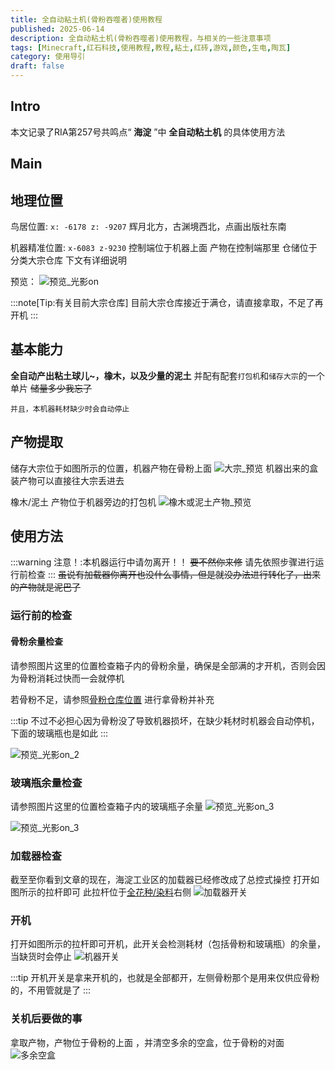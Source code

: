```yaml
---
title: 全自动粘土机(骨粉吞噬者)使用教程
published: 2025-06-14
description: 全自动粘土机(骨粉吞噬者)使用教程，与相关的一些注意事项
tags: [Minecraft,红石科技,使用教程,教程,粘土,红砖,游戏,颜色,生电,陶瓦]
category: 使用导引
draft: false
---
```


## Intro
本文记录了RIA第257号共鸣点“ **海淀** ”中 **全自动粘土机** 的具体使用方法

## Main
## 地理位置
鸟居位置: `x: -6178 z: -9207` 辉月北方，古渊境西北，点画出版社东南

机器精准位置: `x-6083 z-9230` 控制端位于机器上面 产物在控制端那里 仓储位于分类大宗仓库 下文有详细说明

预览：
<img src="https://i0.hdslb.com/bfs/openplatform/c8be52884f8e911701bfd0095d74835eaf6973bb.png" referrerpolicy="no-referrer" alt="预览_光影on">

:::note[Tip:有关目前大宗仓库]
目前大宗仓库接近于满仓，请直接拿取，不足了再开机
:::

## 基本能力
**全自动产出粘土球儿~，橡木，以及少量的泥土** 并配有配套`打包机`和`储存大宗`的一个单片 ~~储量多少我忘了~~

`并且，本机器耗材缺少时会自动停止`

## 产物提取
储存大宗位于如图所示的位置，机器产物在骨粉上面
<img src="https://i0.hdslb.com/bfs/openplatform/f6bf9436a9a8897dabe789a39e1daeb81b4cff88.png" referrerpolicy="no-referrer" alt="大宗_预览">
机器出来的盒装产物可以直接往大宗丢进去

橡木/泥土 产物位于机器旁边的打包机
<img src="https://i0.hdslb.com/bfs/openplatform/c9821a3f9fb4a54b032c8f9a5d50af355b313f29.png" referrerpolicy="no-referrer" alt="橡木或泥土产物_预览">


## 使用方法
:::warning
注意！:本机器运行中请勿离开！！ ~~要不然你来修~~ 请先依照步骤进行运行前检查
:::
~~虽说有加载器你离开也没什么事情，但是就没办法进行转化了，出来的产物就是泥巴了~~

### 运行前的检查
#### 骨粉余量检查
请参照图片这里的位置检查箱子内的骨粉余量，确保是全部满的才开机，否则会因为骨粉消耗过快而一会就停机

若骨粉不足，请参照[骨粉仓库位置](https://asubeats.com/posts/mc_bonemeal/) 进行拿骨粉并补充

:::tip
不过不必担心因为骨粉没了导致机器损坏，在缺少耗材时机器会自动停机，下面的玻璃瓶也是如此
:::

<img src="https://i0.hdslb.com/bfs/openplatform/43ba4703d054d09b32687f5f89e9e69ce02dbb53.png" referrerpolicy="no-referrer" alt="预览_光影on_2">

### 玻璃瓶余量检查
请参照图片这里的位置检查箱子内的玻璃瓶子余量
<img src="https://i0.hdslb.com/bfs/openplatform/432674ff405d17e1bb8028353e58aea001a5d0a1.png" referrerpolicy="no-referrer" alt="预览_光影on_3">

<img src="https://i0.hdslb.com/bfs/openplatform/95cd1c19c62f7957162bdec167b1b46040b2fcdb.png" referrerpolicy="no-referrer" alt="预览_光影on_3">

### 加载器检查
截至至你看到文章的现在，海淀工业区的加载器已经修改成了总控式操控 打开如图所示的拉杆即可 此拉杆位于[全花种/染料](https://asubeats.com/posts/flowers/)右侧
<img src="https://i0.hdslb.com/bfs/openplatform/6efb4c0b475a18409094462d596184defa4ac455.png" referrerpolicy="no-referrer" alt="加载器开关">

### 开机
打开如图所示的拉杆即可开机，此开关会检测耗材（包括骨粉和玻璃瓶）的余量，当缺货时会停止
<img src="https://i0.hdslb.com/bfs/openplatform/6b9538c6725011ed7526f5a84fa5b9efd7210fae.png" referrerpolicy="no-referrer" alt="机器开关">

:::tip
开机开关是拿来开机的，也就是全部都开，左侧骨粉那个是用来仅供应骨粉的，不用管就是了
:::

### 关机后要做的事
拿取产物，产物位于骨粉的上面 ，并清空多余的空盒，位于骨粉的对面
<img src="https://i0.hdslb.com/bfs/openplatform/56f895c3c15b507269c5473d344f74670a3f3628.png" referrerpolicy="no-referrer" alt="多余空盒">